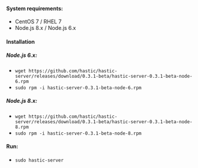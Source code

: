 #### System requirements:
- CentOS 7 / RHEL 7
- Node.js 8.x / Node.js 6.x

#### Installation 
##### Node.js 6.x:
- `wget https://github.com/hastic/hastic-server/releases/download/0.3.1-beta/hastic-server-0.3.1-beta-node-6.rpm`
- `sudo rpm -i hastic-server-0.3.1-beta-node-6.rpm`

##### Node.js 8.x:
- `wget https://github.com/hastic/hastic-server/releases/download/0.3.1-beta/hastic-server-0.3.1-beta-node-8.rpm`
- `sudo rpm -i hastic-server-0.3.1-beta-node-8.rpm`

#### Run:
- `sudo hastic-server`